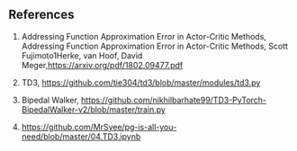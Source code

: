 ## References
1. Addressing Function Approximation Error in Actor-Critic Methods, Addressing Function Approximation Error in Actor-Critic Methods, Scott Fujimoto1Herke, van Hoof, David Meger,https://arxiv.org/pdf/1802.09477.pdf

2. TD3, https://github.com/tie304/td3/blob/master/modules/td3.py

3. Bipedal Walker, https://github.com/nikhilbarhate99/TD3-PyTorch-BipedalWalker-v2/blob/master/train.py
4. https://github.com/MrSyee/pg-is-all-you-need/blob/master/04.TD3.ipynb

